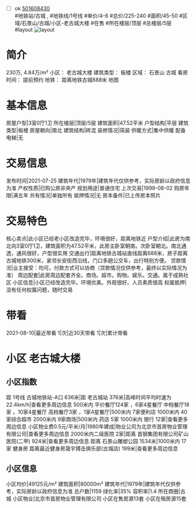 - [ ] ok [501608430](https://bj.5i5j.com/ershoufang/501608430.html)  
 #地铁站/古城 ,  #地铁线/1号线
#单价/4-6 #总价/225-240 #面积/45-50   #区域/石景山/古城/小区-老古城大楼 #在售 #所在楼层/顶层 #总楼层/5层 #layout 
![layout](http://image2a.5i5j.com/bdir/layout/466e201fc9f14229b288855703eeaa61.jpg_P5.jpg) 
# 简介 
 230万,  4.84万/m² 
小区： 老古城大楼
建筑类型： 板楼
区域： 石景山 古城
看房时间： 提前预约
地铁： 距离地铁古城688米 地图
# 基本信息 
 房屋户型|3室0厅1卫
所在楼层|顶层/5层
建筑面积|47.52平米
户型结构|平层
建筑类型|板楼
房屋朝向|南北
建筑结构|砖混
装修情况|简装
供暖方式|集中供暖
配备电梯|无
# 交易信息 
 发布时间|2021-07-25
建筑年代|1979年|建筑年代仅供参考，实际房龄以政府信息为准
产权性质|已购公房非央产
规划用途|普通住宅
上次交易|1999-08-02
购房年限|满五年
共有情况|单独所有
抵押情况|无
房本备件|已上传房本照片
# 交易特色 
 核心卖点|此小区已经老小区改造完毕，环境很好，距离地铁近
户型介绍|此房为南北向3室0厅1卫，建筑面积为47.52平米，此房主卧室朝南。次卧室朝北。南北通透，通风很好，户型很实用
交通出行|距离地铁古城站直线距离688米，房子距离古城地铁300米，紧邻长安街西沿线，门口多趟公交车，出行特别方便。
贷款情况|业主接受：均可。付款方式可以协商（贷款情况仅供参考，最终以实际情况为准）
周边配套|此房周边配套齐全。商场。超市。购物。娱乐。交通。属于成熟社区
小区信息|小区已经改造完毕。环境优美。外观很好。人员素质很高
权属抵押|没有任何权属问题，随时交易
# 带看 
 2021-08-10|最近带看	 1|次|近30天带看	 1|次|累计带看
# 小区 老古城大楼
## 小区指数 
 距 1号线 古城地铁站-A口 636米|距 老古城站 376米|高峰时间平均时速为22.4km/h|查看更多周边信息
500米内 平价餐厅124家 ，6家4星餐厅
中档餐厅18家 ，10家4星餐厅
高档餐厅3家 ，1家4星餐厅|500米内 7家便利店
1000米内 40家综合超市
2000米内 9家商场|500米内 药店 5家
1000米内 银行 12家|查看更多周边信息
小区物业费0.5元/平米/月|1980年建成|物业公司为北京市首房物业管理有限公司|查看更多周边信息
2000米内二级医院 2家|距离 首钢集团有限公司矿山医院(二甲)  924米|查看更多周边信息
距离 石景山雕塑公园 1534米|1000米内 17家 健身房
距离最近健身房晟宇搏击俱乐部(古城店) 199米|查看更多周边信息
## 小区信息 
 小区均价|49125元/m²
建筑面积|80000m²
建筑年代|1979年|建筑年代仅供参考，实际房龄以政府信息为准
总户数|1159
绿化率|35%
容积率|1.4
所在商圈|古城
小区物业|北京市首房物业管理有限公司
小区在售房源13套
小区在租房源15套
